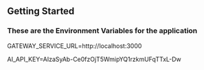 ## Getting Started

### These are the Environment Variables for the application
GATEWAY_SERVICE_URL=http://localhost:3000

AI_API_KEY=AIzaSyAb-Ce0fzOjT5WmipYQ1rzkmUFqTTxL-Dw